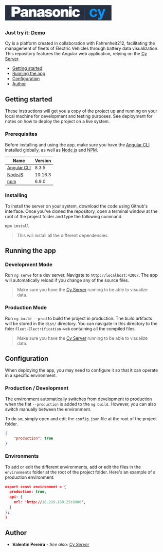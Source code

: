 # ![Panasonic | Cy](logo.png)
### Just try it: [Demo](http://18.219.188.25/)

Cy is a platform created in collaboration with Fahrenheit212, facilitating the management of fleets of Electric Vehicles through battery data visualization. 
This repository features the Angular web application, relying on the [Cy Server](https://github.com/Capgemini-AIE/Fleet-Electrification-server).

- [Getting started](#getting_started)
- [Running the app](#running)
- [Configuration](#configuration)
- [Author](#author)

<a name="getting_started"></a>
## Getting started
These instructions will get you a copy of the project up and running on your local machine for development and testing purposes. See deployment for notes on how to deploy the project on a live system.

### Prerequisites
Before installing and using the app, make sure you have the [Angular CLI](https://github.com/angular/angular-cli#installation) installed globally, as well as [Node.js](https://nodejs.org/en/) and [NPM](https://www.npmjs.com/).

| Name | Version |
| ------------ | ------- |
| [Angular CLI](https://github.com/angular/angular-cli#installation) | 8.3.5 |
| [NodeJS](https://nodejs.org/en/) | 10.16.3 |
| [npm](https://www.npmjs.com/) | 6.9.0 |


### Installing

To install the server on your system, download the code using Github's interface. Once you've cloned the repository, open a terminal window at the root of the project folder and type the following command:

```bash
npm install
```

> This will install all the different dependencies.

<a name="running"></a>
## Running the app
### Development Mode

Run `ng serve` for a dev server. Navigate to `http://localhost:4200/`. The app will automatically reload if you change any of the source files.


> Make sure you have the [Cy Server](https://github.com/Capgemini-AIE/Fleet-Electrification-server) running to be able to visualize data.

### Production Mode

Run `ng build --prod` to build the project in production. The build artifacts will be stored in the `dist/` directory. You can navigate in this directory to the foler `Fleet-Electrification-web` containing all the compiled files.


> Make sure you have the [Cy Server](https://github.com/Capgemini-AIE/Fleet-Electrification-server) running to be able to visualize data.

<a name="configuration"></a>
## Configuration

When deploying the app, you may need to configure it so that it can operate in a specific environment.

### Production / Development

The environment automatically switches from development to production when the flat `--production` is added to the `ng build`. However, you can also switch manually between the environment.

To do so, simply open and edit the ```config.json``` file at the root of the project folder.

```json
{
	"production": true
}
```

### Environments

To add or edit the different environments, add or edit the files in the ```environments``` folder at the root of the project folder. Here's an example of a production environment:

```json
export const environment = {
  production: true,
  api: {
    url: 'http://18.219.188.25:8080',
  }
};
}
```

<a name="author"></a>
## Author

* **Valentin Pereira** - *See also: [Cy Server](https://github.com/Capgemini-AIE/Fleet-Electrification-server)*
